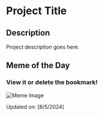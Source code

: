 # Project Title

## Description

Project description goes here.

## Meme of the Day

### View it or delete the bookmark!
![Meme Image](https://i.redd.it/5hbe90w9jmgd1.png)

Updated on: [8/5/2024]